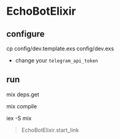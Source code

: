 EchoBotElixir
=============

## configure

cp config/dev.template.exs config/dev.exs

- change your `telegram_api_token`


## run

mix deps.get

mix compile

iex -S mix

> EchoBotElixir.start_link